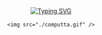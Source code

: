 <center>
	<a href="https://git.io/typing-svg">
		<img 
			src="https://readme-typing-svg.demolab.com?font=Fira+Code&size=20&pause=10&color=FFFFFFC8&center=true&width=435&lines=I'm+Zackery+Smith;A+bird+enthusiast;A+software+developer;Contributing+to+projects+near+you!"
			alt="Typing SVG" /></a>

	<img src="./computta.gif" />
</center>